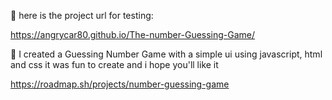 🧪 here is the project url for testing:

https://angrycar80.github.io/The-number-Guessing-Game/

🚀 I created a Guessing Number Game with a simple ui
using javascript, html and css
it was fun to create
and i hope you'll like it

https://roadmap.sh/projects/number-guessing-game
